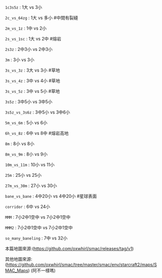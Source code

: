 `1c3s5z` : 1大 vs 3小

`2c_vs_64zg` : 1大 vs 多小  #中間有裂縫

`2m_vs_1z` :  1中 vs 2小  

`2s_vs_1sc` : 1大 vs 2中  #熔岩

`2s3z` : 2中3小 vs 2中3小 

`3m` : 3小 vs 3小 

`3s_vs_3z` : 3大 vs 3小  #草地

`3s_vs_4z` : 3中 vs 4小  #草地

`3s_vs_5z` : 3中 vs 5小  #草地

`3s5z` : 3中5小 vs 3中5小

`3s5z_vs_3s6z` : 3中5小 vs 3中6小

`5m_vs_6m` : 5小 vs 6小

`6h_vs_8z` : 6中 vs 8中  #熔岩高地

`8m` : 8小 vs 8小

`8m_vs_9m` : 8小 vs 9小

`10m_vs_11m` : 10小 vs 11小

`25m` : 25小 vs 25小

`27m_vs_30m` : 27小 vs 30小

`bane_vs_bane` : 4中20小 vs 4中20小  #星球表面

`corridor` : 6中 vs 24小

`MMM` : 7小2中1空中 vs 7小2中1空中

`MMM2` : 7小2中1空中 vs 7小2中1空中

`so_many_baneling` : 7中 vs 32小


本篇地圖來源:(https://github.com/oxwhirl/smac/releases/tag/v1)

其他地圖來源:(https://github.com/oxwhirl/smac/tree/master/smac/env/starcraft2/maps/SMAC_Maps)  (阿不一樣嗎)
